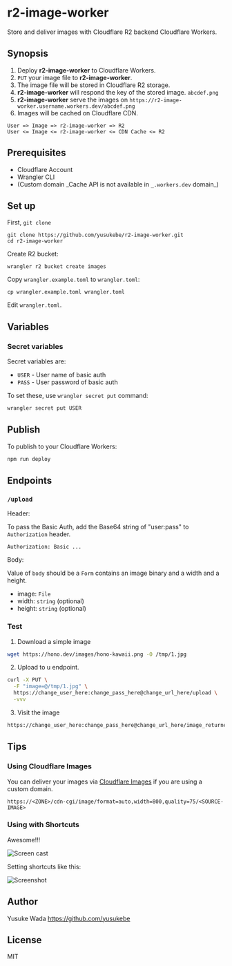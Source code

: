# r2-image-worker

Store and deliver images with Cloudflare R2 backend Cloudflare Workers.

## Synopsis

1. Deploy **r2-image-worker** to Cloudflare Workers.
2. `PUT` your image file to **r2-image-worker**.
3. The image file will be stored in Cloudflare R2 storage.
4. **r2-image-worker** will respond the key of the stored image. `abcdef.png`
5. **r2-image-worker** serve the images on `https://r2-image-worker.username.workers.dev/abcdef.png`
6. Images will be cached on Cloudflare CDN.

```plain
User => Image => r2-image-worker => R2
User <= Image <= r2-image-worker <= CDN Cache <= R2
```

## Prerequisites

- Cloudflare Account
- Wrangler CLI
- (Custom domain _Cache API is not available in `_.workers.dev` domain\_)

## Set up

First, `git clone`

```plain
git clone https://github.com/yusukebe/r2-image-worker.git
cd r2-image-worker
```

Create R2 bucket:

```plain
wrangler r2 bucket create images
```

Copy `wrangler.example.toml` to `wrangler.toml`:

```plain
cp wrangler.example.toml wrangler.toml
```

Edit `wrangler.toml`.

## Variables

### Secret variables

Secret variables are:

- `USER` - User name of basic auth
- `PASS` - User password of basic auth

To set these, use `wrangler secret put` command:

```bash
wrangler secret put USER
```

## Publish

To publish to your Cloudflare Workers:

```bash
npm run deploy
```

## Endpoints

### `/upload`

Header:

To pass the Basic Auth, add the Base64 string of "user:pass" to `Authorization` header.

```plain
Authorization: Basic ...
```

Body:

Value of `body` should be a `Form` contains an image binary and a width and a height.

- image: `File`
- width: `string` (optional)
- height: `string` (optional)

### Test

1. Download a simple image

```bash
wget https://hono.dev/images/hono-kawaii.png -O /tmp/1.jpg
```

2. Upload to u endpoint.

```bash
curl -X PUT \
  -F "image=@/tmp/1.jpg" \
  https://change_user_here:change_pass_here@change_url_here/upload \
  -vvv
```

3. Visit the image

```bash
https://change_user_here:change_pass_here@change_url_here/image_returned_in_step2
```

## Tips

### Using Cloudflare Images

You can deliver your images via [Cloudflare Images](https://developers.cloudflare.com/images/) if you are using a custom domain.

```plain
https://<ZONE>/cdn-cgi/image/format=auto,width=800,quality=75/<SOURCE-IMAGE>
```

### Using with Shortcuts

Awesome!!!

![Screen cast](https://github.com/user-attachments/assets/c9239e96-dce9-45ba-aa07-a94aa53b3ba7)

Setting shortcuts like this:

![Screenshot](https://ss.yusukebe.com/cdn-cgi/image/format=auto,quality=90/44136fa355b3678a1146ad16f7e8649e94fb4fc21fe77e8310c060f61caaff8a_1530x2366.png)

## Author

Yusuke Wada <https://github.com/yusukebe>

## License

MIT
